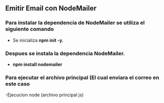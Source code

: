 ## Emitir Email con NodeMailer
### Para instalar la dependencia de NodeMailer se utiliza el siguiente comando
* Se inicializa **npm init -y.**
### Despues se instala la dependencia NodeMailer.
* **npm install nodemailer**
### Para ejecutar el archivo principal (El cual enviara el correo en este caso 
-Ejecucion
node (archivo principal js)
